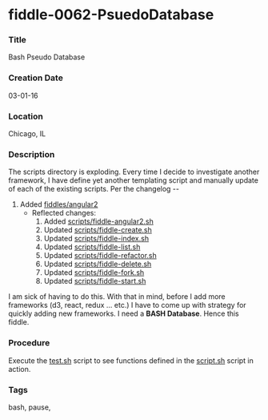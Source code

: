 fiddle-0062-PsuedoDatabase
======

### Title

Bash Pseudo Database


### Creation Date

03-01-16


### Location

Chicago, IL


### Description

The scripts directory is exploding.  Every time I decide to investigate another framework, I have define yet another
templating script and manually update of each of the existing scripts.  Per the changelog --

  1. Added [fiddles/angular2](fiddles/angular2)
        * Reflected changes:
            1.  Added [scripts/fiddle-angular2.sh](scripts/fiddle-angular2.sh)
            2.  Updated [scripts/fiddle-create.sh](scripts/fiddle-create.sh)
            3.  Updated [scripts/fiddle-index.sh](scripts/fiddle-index.sh)
            4.  Updated [scripts/fiddle-list.sh](scripts/fiddle-list.sh)
            5.  Updated [scripts/fiddle-refactor.sh](scripts/fiddle-refactor.sh)
            6.  Updated [scripts/fiddle-delete.sh](scripts/fiddle-delete.sh)
            7.  Updated [scripts/fiddle-fork.sh](scripts/fiddle-fork.sh)
            8.  Updated [scripts/fiddle-start.sh](scripts/fiddle-start.sh)

I am sick of having to do this. With that in mind, before I add more frameworks (d3, react, redux ... etc.)
I have to come up with strategy for quickly adding new frameworks.  I need a __BASH Database__.  Hence this fiddle.


### Procedure

Execute the [test.sh](test.sh) script to see functions defined in the [script.sh](script.sh) script in action.


### Tags

bash, pause,
